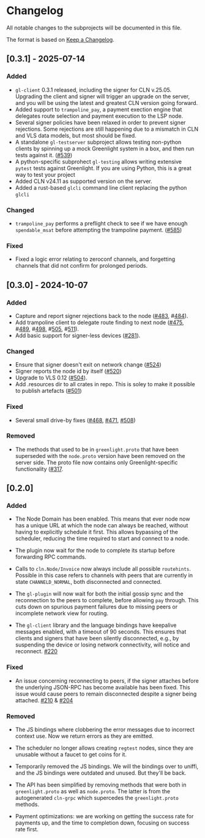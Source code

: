# Changelog

All notable changes to the subprojects will be documented in this file.

The format is based on [Keep a Changelog](https://keepachangelog.com/en/1.1.0/).

## [0.3.1] - 2025-07-14

### Added

 - `gl-client` 0.3.1 released, including the signer for CLN
   v.25.05. Upgrading the client and signer will trigger an upgrade on
   the server, and you will be using the latest and greatest CLN
   version going forward. 
 - Added support to `trampoline_pay`, a payment exection engine that
   delegates route selection and payment execution to the LSP node.
 - Several signer policies have been relaxed in order to prevent
   signer rejections. Some rejections are still happening due to a
   mismatch in CLN and VLS data models, but most should be fixed.
 - A standalone `gl-testserver` subproject allows testing non-python clients by spinning up a mock Greenlight system in a box, and then run tests against it. ([#539][PR539])
 - A python-specific subprohect `gl-testing` allows writing extensive `pytest` tests against Greenlight. If you are using Python, this is a great way to test your project
 - Added CLN v24.11 as supported version on the server.
 - Added a rust-based `glcli` command line client replacing the python `glcli`

### Changed

 - `trampoline_pay` performs a preflight check to see if we have enough `spendable_msat` before attempting the trampoline payment. ([#585][PR585])

### Fixed

 - Fixed a logic error relating to zeroconf channels, and forgetting channels that did not confirm for prolonged periods.


 
## [0.3.0] - 2024-10-07

### Added

- Capture and report signer rejections back to the node ([#483](https://github.com/Blockstream/greenlight/pull/483), #[484](https://github.com/Blockstream/greenlight/pull/484)).
- Add trampoline client to delegate route finding to next node ([#475](https://github.com/Blockstream/greenlight/pull/475), #[489](https://github.com/Blockstream/greenlight/pull/489), #[498](https://github.com/Blockstream/greenlight/pull/498), #[505](https://github.com/Blockstream/greenlight/pull/505), #[511](https://github.com/Blockstream/greenlight/pull/511)).
- Add basic support for signer-less devices ([#281](https://github.com/Blockstream/greenlight/pull/281)).

[PR539]: https://github.com/Blockstream/greenlight/pull/539

### Changed

- Ensure that signer doesn't exit on network change ([#524](https://github.com/Blockstream/greenlight/pull/524))
- Signer reports the node id by itself ([#520](https://github.com/Blockstream/greenlight/pull/520))
- Upgrade to VLS 0.12 ([#504](https://github.com/Blockstream/greenlight/pull/504)).
- Add .resources dir to all crates in repo. This is soley to make it possible to publish artefacts ([#501](https://github.com/Blockstream/greenlight/pull/501))

[PR585]: https://github.com/Blockstream/greenlight/pull/585

### Fixed

- Several small drive-by fixes ([#468](https://github.com/Blockstream/greenlight/pull/468), [#471](https://github.com/Blockstream/greenlight/pull/471), [#508](https://github.com/Blockstream/greenlight/pull/508))

### Removed

- The methods that used to be in `greenlight.proto` that have been
  superseded with the `node.proto` version have been removed on the
  server side. The proto file now contains only Greenlight-specific
  functionality ([#317][pr317].

## [0.2.0]

### Added

 - The Node Domain has been enabled. This means that ever node now has
   a unique URL at which the node can always be reached, without
   having to explicitly schedule it first. This allows bypassing of
   the scheduler, reducing the time required to start and connect to a
   node.

 - The plugin now wait for the node to complete its startup before
   forwarding RPC commands.
 - Calls to `cln.Node/Invoice` now always include all possible
   `routehints`. Possible in this case refers to channels with peers
   that are currently in state `CHANNELD_NORMAL`, both disconnected
   and connected.
 - The `gl-plugin` will now wait for both the initial gossip sync and
   the reconnection to the peers to complete, before allowing `pay`
   through. This cuts down on spurious payment failures due to missing
   peers or incomplete network view for routing.
 - The `gl-client` library and the language bindings have keepalive
   messages enabled, with a timeout of 90 seconds. This ensures that
   clients and signers that have been silently disconnected, e.g., by
   suspending the device or losing network connectivity, will notice
   and reconnect. [#220][pr220]

### Fixed

 - An issue concerning reconnecting to peers, if the signer attaches
   before the underlying JSON-RPC has become available has been
   fixed. This issue would cause peers to remain disconnected despite
   a signer being attached. [#210][pr210] & [#204][pr204]

### Removed

 - The JS bindings where clobbering the error messages due to
   incorrect context use. Now we return errors as they are emitted.
 - The scheduler no longer allows creating `regtest` nodes, since they
   are unusable without a faucet to get coins for it.

 - Temporarily removed the JS bindings. We will the bindings over to
   uniffi, and the JS bindings were outdated and unused. But they'll
   be back.
 - The API has been simplified by removing methods that were both in
   `greenlight.proto` as well as `node.proto`. The latter is from the
   autogenerated `cln-grpc` which supercedes the `greenlight.proto`
   methods.

 - Payment optimizations: we are working on getting the success rate
   for payments up, and the time to completion down, focusing on
   success rate first.

[pr204]: https://github.com/Blockstream/greenlight/pull/204
[pr210]: https://github.com/Blockstream/greenlight/pull/210
[pr220]: https://github.com/Blockstream/greenlight/pull/220
[pr317]:  https://github.com/Blockstream/greenlight/pull/317
